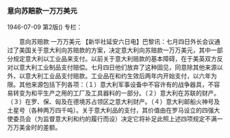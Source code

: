 ### 意向苏赔款一万万美元

1946-07-09
第2版()
专栏：

　　意向苏赔款
    一万万美元
    【新华社延安六日电】巴黎讯：七月四日外长会议通过了美国关于意大利向苏赔款的方案，决定意大利向苏赔款一万万美元，其中一部分规定意大利以工业品来支付。以前关于意大利赔款的基本障碍，在于美英双方反对以意大利工业制品支付赔偿。七月四日他们放弃了这种固见，同意除其他来源以外，以意大利工业品支付赔款。工业品在和约生效后两年内开始支付，以六年为限。其他来源包括下列各项：（１）意大利军事设备中不容许有的战争器具，不容易转变为和平生产之用的工厂及工具器料的一部分。（２）意大利在苏联的财产。（３）在罗、保、匈及在德境苏占领区之意大利财产。（４）意大利邮船火神号及土星号（各种两万四千吨）。关于意大利品的支付，其价值由在罗马设立的四强大使委员会（为监督意大利和约的履行而设）决定它将补足此照上述四项规定不满一万万美金时的差额。
